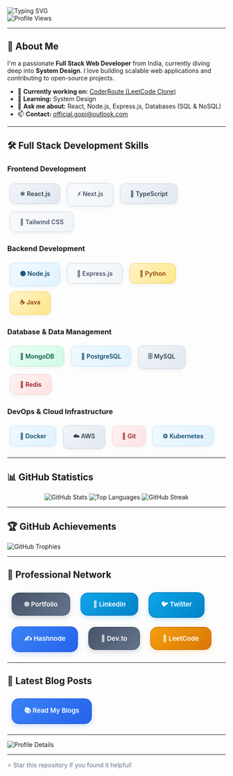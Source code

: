 <div align="left">
  <img src="https://readme-typing-svg.demolab.com?font=Fira+Code&weight=500&size=28&pause=1000&color=64748B&left=true&vleft=true&random=false&width=435&height=50&lines=Hi+%F0%9F%91%8B%2C+I'm+Gopikanta+Mondal;Full+Stack+Web+Developer;Open+Source+Contributor" alt="Typing SVG" />
</div>

<div align="left">
  <img src="https://komarev.com/ghpvc/?username=officialgopi&label=Profile%20views&color=64748B&style=flat-square" alt="Profile Views" />
</div>

---

## 🚀 **About Me**

I'm a passionate **Full Stack Web Developer** from India, currently diving deep into **System Design**. I love building scalable web applications and contributing to open-source projects.

- 🔭 **Currently working on:** [CoderRoute (LeetCode Clone)](https://github.com/OfficialGopi/CoderRoute)
- 🌱 **Learning:** System Design
- 💬 **Ask me about:** React, Node.js, Express.js, Databases (SQL & NoSQL)
- 📫 **Contact:** [official.gopi@outlook.com](mailto:official.gopi@outlook.com)

---

## 🛠️ **Full Stack Development Skills**

### **Frontend Development**

<div align="left">
  <a href="#" style="text-decoration: none; display: inline-block; margin: 6px;">
    <div style="background: linear-gradient(135deg, #F1F5F9 0%, #E2E8F0 100%); color: #334155; padding: 14px 22px; border-radius: 12px; font-weight: 600; font-size: 14px; box-shadow: 0 2px 8px rgba(148, 163, 184, 0.15); transition: all 0.3s ease; border: 1px solid #CBD5E1;">
      ⚛️ React.js
    </div>
  </a>
  <a href="#" style="text-decoration: none; display: inline-block; margin: 6px;">
    <div style="background: linear-gradient(135deg, #F8FAFC 0%, #F1F5F9 100%); color: #475569; padding: 14px 22px; border-radius: 12px; font-weight: 600; font-size: 14px; box-shadow: 0 2px 8px rgba(148, 163, 184, 0.15); transition: all 0.3s ease; border: 1px solid #CBD5E1;">
      ⚡ Next.js
    </div>
  </a>
  <a href="#" style="text-decoration: none; display: inline-block; margin: 6px;">
    <div style="background: linear-gradient(135deg, #F1F5F9 0%, #E2E8F0 100%); color: #334155; padding: 14px 22px; border-radius: 12px; font-weight: 600; font-size: 14px; box-shadow: 0 2px 8px rgba(148, 163, 184, 0.15); transition: all 0.3s ease; border: 1px solid #CBD5E1;">
      🔷 TypeScript
    </div>
  </a>
  <a href="#" style="text-decoration: none; display: inline-block; margin: 6px;">
    <div style="background: linear-gradient(135deg, #F8FAFC 0%, #F1F5F9 100%); color: #475569; padding: 14px 22px; border-radius: 12px; font-weight: 600; font-size: 14px; box-shadow: 0 2px 8px rgba(148, 163, 184, 0.15); transition: all 0.3s ease; border: 1px solid #CBD5E1;">
      🎨 Tailwind CSS
    </div>
  </a>
</div>

### **Backend Development**

<div align="left">
  <a href="#" style="text-decoration: none; display: inline-block; margin: 6px;">
    <div style="background: linear-gradient(135deg, #F0F9FF 0%, #E0F2FE 100%); color: #0C4A6E; padding: 14px 22px; border-radius: 12px; font-weight: 600; font-size: 14px; box-shadow: 0 2px 8px rgba(148, 163, 184, 0.15); transition: all 0.3s ease; border: 1px solid #BAE6FD;">
      🟢 Node.js
    </div>
  </a>
  <a href="#" style="text-decoration: none; display: inline-block; margin: 6px;">
    <div style="background: linear-gradient(135deg, #F8FAFC 0%, #F1F5F9 100%); color: #475569; padding: 14px 22px; border-radius: 12px; font-weight: 600; font-size: 14px; box-shadow: 0 2px 8px rgba(148, 163, 184, 0.15); transition: all 0.3s ease; border: 1px solid #CBD5E1;">
      🚀 Express.js
    </div>
  </a>
  <a href="#" style="text-decoration: none; display: inline-block; margin: 6px;">
    <div style="background: linear-gradient(135deg, #FEF3C7 0%, #FDE68A 100%); color: #92400E; padding: 14px 22px; border-radius: 12px; font-weight: 600; font-size: 14px; box-shadow: 0 2px 8px rgba(148, 163, 184, 0.15); transition: all 0.3s ease; border: 1px solid #FCD34D;">
      🐍 Python
    </div>
  </a>
  <a href="#" style="text-decoration: none; display: inline-block; margin: 6px;">
    <div style="background: linear-gradient(135deg, #FEF3C7 0%, #FDE68A 100%); color: #92400E; padding: 14px 22px; border-radius: 12px; font-weight: 600; font-size: 14px; box-shadow: 0 2px 8px rgba(148, 163, 184, 0.15); transition: all 0.3s ease; border: 1px solid #FCD34D;">
      ☕ Java
    </div>
  </a>
</div>

### **Database & Data Management**

<div align="left">
  <a href="#" style="text-decoration: none; display: inline-block; margin: 6px;">
    <div style="background: linear-gradient(135deg, #ECFDF5 0%, #D1FAE5 100%); color: #065F46; padding: 14px 22px; border-radius: 12px; font-weight: 600; font-size: 14px; box-shadow: 0 2px 8px rgba(148, 163, 184, 0.15); transition: all 0.3s ease; border: 1px solid #A7F3D0;">
      🍃 MongoDB
    </div>
  </a>
  <a href="#" style="text-decoration: none; display: inline-block; margin: 6px;">
    <div style="background: linear-gradient(135deg, #F0F9FF 0%, #E0F2FE 100%); color: #0C4A6E; padding: 14px 22px; border-radius: 12px; font-weight: 600; font-size: 14px; box-shadow: 0 2px 8px rgba(148, 163, 184, 0.15); transition: all 0.3s ease; border: 1px solid #BAE6FD;">
      🐘 PostgreSQL
    </div>
  </a>
  <a href="#" style="text-decoration: none; display: inline-block; margin: 6px;">
    <div style="background: linear-gradient(135deg, #F1F5F9 0%, #E2E8F0 100%); color: #334155; padding: 14px 22px; border-radius: 12px; font-weight: 600; font-size: 14px; box-shadow: 0 2px 8px rgba(148, 163, 184, 0.15); transition: all 0.3s ease; border: 1px solid #CBD5E1;">
      🗄️ MySQL
    </div>
  </a>
  <a href="#" style="text-decoration: none; display: inline-block; margin: 6px;">
    <div style="background: linear-gradient(135deg, #FEF2F2 0%, #FEE2E2 100%); color: #991B1B; padding: 14px 22px; border-radius: 12px; font-weight: 600; font-size: 14px; box-shadow: 0 2px 8px rgba(148, 163, 184, 0.15); transition: all 0.3s ease; border: 1px solid #FECACA;">
      🔴 Redis
    </div>
  </a>
</div>

### **DevOps & Cloud Infrastructure**

<div align="left">
  <a href="#" style="text-decoration: none; display: inline-block; margin: 6px;">
    <div style="background: linear-gradient(135deg, #F0F9FF 0%, #E0F2FE 100%); color: #0C4A6E; padding: 14px 22px; border-radius: 12px; font-weight: 600; font-size: 14px; box-shadow: 0 2px 8px rgba(148, 163, 184, 0.15); transition: all 0.3s ease; border: 1px solid #BAE6FD;">
      🐳 Docker
    </div>
  </a>
  <a href="#" style="text-decoration: none; display: inline-block; margin: 6px;">
    <div style="background: linear-gradient(135deg, #F1F5F9 0%, #E2E8F0 100%); color: #334155; padding: 14px 22px; border-radius: 12px; font-weight: 600; font-size: 14px; box-shadow: 0 2px 8px rgba(148, 163, 184, 0.15); transition: all 0.3s ease; border: 1px solid #CBD5E1;">
      ☁️ AWS
    </div>
  </a>
  <a href="#" style="text-decoration: none; display: inline-block; margin: 6px;">
    <div style="background: linear-gradient(135deg, #FEF2F2 0%, #FEE2E2 100%); color: #991B1B; padding: 14px 22px; border-radius: 12px; font-weight: 600; font-size: 14px; box-shadow: 0 2px 8px rgba(148, 163, 184, 0.15); transition: all 0.3s ease; border: 1px solid #FECACA;">
      📝 Git
    </div>
  </a>
  <a href="#" style="text-decoration: none; display: inline-block; margin: 6px;">
    <div style="background: linear-gradient(135deg, #F0F9FF 0%, #E0F2FE 100%); color: #0C4A6E; padding: 14px 22px; border-radius: 12px; font-weight: 600; font-size: 14px; box-shadow: 0 2px 8px rgba(148, 163, 184, 0.15); transition: all 0.3s ease; border: 1px solid #BAE6FD;">
      ⚙️ Kubernetes
    </div>
  </a>
</div>

---

## 📊 **GitHub Statistics**

<div align="center">
  <img src="https://github-readme-stats.vercel.app/api?username=officialgopi&show_icons=true&theme=default&hide_border=true&bg_color=ffffff&title_color=334155&text_color=64748B&icon_color=94A3B8" alt="GitHub Stats" />
  
  <img src="https://github-readme-stats.vercel.app/api/top-langs/?username=officialgopi&layout=compact&theme=default&hide_border=true&bg_color=ffffff&title_color=334155&text_color=64748B" alt="Top Languages" />
  
  <img src="https://github-readme-streak-stats.herokuapp.com/?user=officialgopi&theme=default&hide_border=true&background=ffffff&stroke=94A3B8&ring=CBD5E1&fire=64748B&currStreakNum=334155&sideNums=64748B&currStreakLabel=94A3B8&sideLabels=94A3B8&dates=94A3B8" alt="GitHub Streak" />
</div>

---

## 🏆 **GitHub Achievements**

<div align="left">
  <img src="https://github-profile-trophy.vercel.app/?username=officialgopi&theme=flat&no-frame=true&no-bg=true&margin-w=4&rank=SECRET,SSS,SS,S,AAA" alt="GitHub Trophies" />
</div>

---

## 🔗 **Professional Network**

<div align="left">
  <a href="https://officialgopi.xyz" target="_blank" style="text-decoration: none; display: inline-block; margin: 10px;">
    <div style="background: linear-gradient(135deg, #475569 0%, #64748B 100%); color: white; padding: 16px 28px; border-radius: 16px; font-weight: 600; font-size: 15px; box-shadow: 0 4px 12px rgba(71, 85, 105, 0.25); transition: all 0.3s ease; border: 1px solid #334155;">
      🌐 Portfolio
    </div>
  </a>
  <a href="https://linkedin.com/in/gopikanta-mondal" target="_blank" style="text-decoration: none; display: inline-block; margin: 10px;">
    <div style="background: linear-gradient(135deg, #0EA5E9 0%, #0284C7 100%); color: white; padding: 16px 28px; border-radius: 16px; font-weight: 600; font-size: 15px; box-shadow: 0 4px 12px rgba(14, 165, 233, 0.25); transition: all 0.3s ease; border: 1px solid #0369A1;">
      💼 LinkedIn
    </div>
  </a>
  <a href="https://twitter.com/devofficialgopi" target="_blank" style="text-decoration: none; display: inline-block; margin: 10px;">
    <div style="background: linear-gradient(135deg, #0EA5E9 0%, #0284C7 100%); color: white; padding: 16px 28px; border-radius: 16px; font-weight: 600; font-size: 15px; box-shadow: 0 4px 12px rgba(14, 165, 233, 0.25); transition: all 0.3s ease; border: 1px solid #0369A1;">
      🐦 Twitter
    </div>
  </a>
  <a href="https://hashnode.com/@officialgopi" target="_blank" style="text-decoration: none; display: inline-block; margin: 10px;">
    <div style="background: linear-gradient(135deg, #3B82F6 0%, #2563EB 100%); color: white; padding: 16px 28px; border-radius: 16px; font-weight: 600; font-size: 15px; box-shadow: 0 4px 12px rgba(59, 130, 246, 0.25); transition: all 0.3s ease; border: 1px solid #1D4ED8;">
      ✍️ Hashnode
    </div>
  </a>
  <a href="https://dev.to/officialgopi" target="_blank" style="text-decoration: none; display: inline-block; margin: 10px;">
    <div style="background: linear-gradient(135deg, #475569 0%, #64748B 100%); color: white; padding: 16px 28px; border-radius: 16px; font-weight: 600; font-size: 15px; box-shadow: 0 4px 12px rgba(71, 85, 105, 0.25); transition: all 0.3s ease; border: 1px solid #334155;">
      🚀 Dev.to
    </div>
  </a>
  <a href="https://www.leetcode.com/hacker0g" target="_blank" style="text-decoration: none; display: inline-block; margin: 10px;">
    <div style="background: linear-gradient(135deg, #F59E0B 0%, #D97706 100%); color: white; padding: 16px 28px; border-radius: 16px; font-weight: 600; font-size: 15px; box-shadow: 0 4px 12px rgba(245, 158, 11, 0.25); transition: all 0.3s ease; border: 1px solid #B45309;">
      🧮 LeetCode
    </div>
  </a>
</div>

---

## 📝 **Latest Blog Posts**

<div align="left">
  <a href="https://hashnode.com/@officialgopi" target="_blank" style="text-decoration: none; display: inline-block; margin: 10px;">
    <div style="background: linear-gradient(135deg, #3B82F6 0%, #2563EB 100%); color: white; padding: 16px 28px; border-radius: 16px; font-weight: 600; font-size: 15px; box-shadow: 0 4px 12px rgba(59, 130, 246, 0.25); transition: all 0.3s ease; border: 1px solid #1D4ED8;">
      📚 Read My Blogs
    </div>
  </a>
</div>

---

<div align="left">
  <img src="https://github-profile-summary-cards.vercel.app/api/cards/profile-details?username=officialgopi&theme=default" alt="Profile Details" />
</div>

---

<div align="left">
  <sub style="color: #64748B; font-size: 14px;">⭐ Star this repository if you found it helpful!</sub>
</div>
